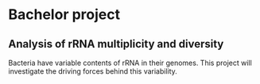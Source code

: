 # Bachelor project
## Analysis of rRNA multiplicity and diversity
Bacteria have variable contents of rRNA in their genomes. 
This project will investigate the driving forces behind this variability.

 
